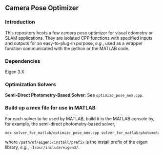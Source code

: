 ## Camera Pose Optimizer
### Introduction
This repository hosts a few camera pose optimizer for visual odometry or SLAM applications. They are isolated CPP functions with specified inputs and outputs for an easy-to-plug-in purpose, _e.g._, used as a wrapper function communicated with the python or the MATLAB code. 

### Dependencies
Eigen 3.X

### Optimization Solvers
**Semi-Direct Photometry-Based Solver**: See `optimize_pose_mex.cpp`. 

### Build up a mex file for use in MATLAB
For each solver to be used by MATLAB, build it in the MATLAB console by, for example, the semi-direct photometry-based solver,
```bash
mex solver_for_matlab/optimize_pose_mex.cpp solver_for_matlab/photometry_minimizer.cpp -I/path/of/eigen3/install/prefix
```
where `/path/of/eigen3/install/prefix` is the install prefix of the eigen library, _e.g._, `-I/usr/include/eigen3/`.

